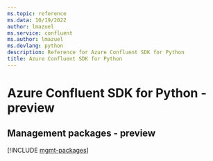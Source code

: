 ```yaml
---
ms.topic: reference
ms.data: 10/19/2022
author: lmazuel
ms.service: confluent
ms.author: lmazuel
ms.devlang: python
description: Reference for Azure Confluent SDK for Python
title: Azure Confluent SDK for Python
---
```

# Azure Confluent SDK for Python - preview

## Management packages - preview
[!INCLUDE [mgmt-packages](confluent-mgmt-index.md)]